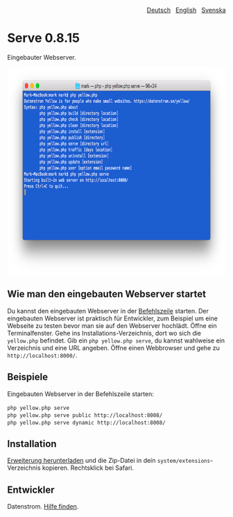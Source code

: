 <p align="right"><a href="README-de.md">Deutsch</a> &nbsp; <a href="README.md">English</a> &nbsp; <a href="README-sv.md">Svenska</a></p>

Serve 0.8.15
============
Eingebauter Webserver.

<p align="center"><img src="serve-screenshot.png?raw=true" width="794" height="478" alt="Bildschirmfoto"></p>

## Wie man den eingebauten Webserver startet

Du kannst den eingebauten Webserver in der [Befehlszeile](https://github.com/datenstrom/yellow-extensions/tree/master/source/command/README-de.md) starten. Der eingebauten Webserver ist praktisch für Entwickler, zum Beispiel um eine Webseite zu testen bevor man sie auf den Webserver hochlädt. Öffne ein Terminalfenster. Gehe ins Installations-Verzeichnis, dort wo sich die `yellow.php` befindet. Gib ein `php yellow.php serve`, du kannst wahlweise ein Verzeichnis und eine URL angeben. Öffne einen Webbrowser und gehe zu `http://localhost:8000/`.

## Beispiele

Eingebauten Webserver in der Befehlszeile starten:

`php yellow.php serve`  
`php yellow.php serve public http://localhost:8008/`  
`php yellow.php serve dynamic http://localhost:8008/`  

## Installation

[Erweiterung herunterladen](https://github.com/datenstrom/yellow-extensions/raw/master/zip/serve.zip) und die Zip-Datei in dein `system/extensions`-Verzeichnis kopieren. Rechtsklick bei Safari.

## Entwickler

Datenstrom. [Hilfe finden](https://datenstrom.se/de/yellow/help/).
